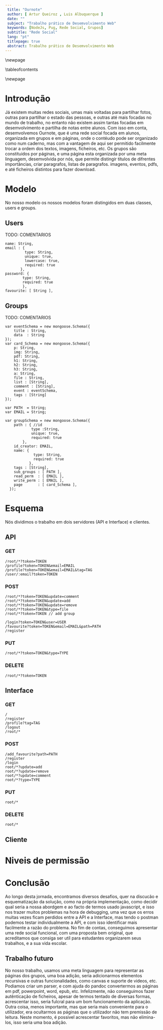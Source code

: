 ```yaml
---
 title: "Ournote"
 author: [ Artur Queiroz , Luis Albuquerque ]
 date: ""
 subject: "Trabalho prático de Desemvolvimento Web"
 keywords: [NodeJs, Pug, Rede Social, Grupos]
 subtitle: "Rede Social"
 lang: "pt"
 titlepage: true
 abstract: Trabalho prático de Desemvolvimento Web
---
```

\newpage

\tableofcontents

\newpage

# Introdução
Já existem muitas redes sociais, umas mais voltadas para partilhar fotos, outras para partilhar o estado das pessoas, e outras até mais
focadas no mundo de trabalho, no entanto não existem assim tantas focadas em desemvolvimento e partilha de notas entre alunos.
Com isso em conta, desemvolvemos Ournote, que é uma rede social focada em alunos, organizada em grupos e em páginas, onde o contéudo pode 
ser organizado como num caderno, mas com a vantagem de aqui ser permitido facilmente trocar a ordem dos textos, imagens, ficheiros, etc.
Os grupos são constituidos por páginas, e uma página esta organizada por uma meta linguagem, desemvolvida por nós, que permite distingir 
títulos de difrentes importâncias, criar paragrafos, listas de paragrafos. imagens, eventos, pdfs, e até ficheiros distintos para fazer download.

# Modelo
No nosso modelo os nossos modelos foram distingidos em duas classes, users e groups.

## Users
TODO: COMENTARIOS



    name: String, 
    email : { 
             type: String,
             unique: true,
             lowercase: true,
             required: true 
           },
    password: { 
            type: String,
            required: true 
            },
    favourite: [ String ],

## Groups
TODO: COMENTARIOS



    var eventSchema = new mongoose.Schema({
        title : String,
        data  : String
    });
    var card_Schema = new mongoose.Schema({
        p: String,
        img: String,
        pdf: String,
        h1: String,
        h2: String,
        h3: String,
        a: String,
        file : String,
        list : [String],
        comment : [String],
        event : eventSchema,
        tags : [String]
    });

    var PATH  = String;
    var EMAIL = String;

    var groupSchema = new mongoose.Schema({
        path : { //id
                type :String, 
                unique: true,
                required: true
            },
        id_creator: EMAIL,
        name: { 
                 type: String,
                 required: true 
               },
        tags : [String],
        sub_groups : [ PATH ],
        read_perm  : [ EMAIL ],
        write_perm : [ EMAIL ],
        page       : [ card_Schema ],
      });


# Esquema 
Nós dividimos o trabalho em dois servidores (API e Interface) e clientes.
## API
### GET


    /root/*?token=TOKEN
    /profile?token=TOKEN&email=EMAIL
    /profile?token=TOKEN&email=EMAIL&tag=TAG
    /user/:email?token=TOKEN


### POST


    /root/*?token=TOKEN&update=comment
    /root/*?token=TOKEN&update=add
    /root/*?token=TOKEN&update=remove
    /root/*?token=TOKEN&type=file
    /root/*?token=TOKEN // add group

    /login?token=TOKEN&user=USER
    /favourite?token=TOKEN&email=EMAIL&path=PATH
    /register



### PUT


    /root/*?token=TOKEN&type=TYPE

### DELETE


    /root/*?token=TOKEN




## Interface

### GET


    / 
    /register 
    /profile?tag=TAG
    /logout
    /root/* 

    



### POST


    /add_favourite?path=PATH
    /register
    /login
    root/*?update=add
    root/*?update=remove
    root/*?update=comment
    root/*?type=TYPE




### PUT


    root/*

### DELETE


    root/*



## Cliente

# Niveis de permissão

# Conclusão
Ao longo desta jornada, encontramos diversos desafios, quer na discucão e esquematização da solução, como na própria 
implementação, como decidir qual seria a nossa abordgem e ao facto de termos usado javascript, e isso nos trazer muitos problemas
na hora de debugging, uma vez que os erros muitas vezes ficam perdidos entre a API e a Interface, mas tendo o postman podemos
testar individualmente a API, e com isso identificar mais facilmente a razão do problema.
No fim de contas, conseguimos apresentar uma rede social funcional, com uma proposta bem original, que acreditamos que consiga ser utíl
para estudantes organizarem seus trabalhos, e a sua vida escolar.

## Trabalho futuro
No nosso trabalho, usamos uma meta linguagem para representar as páginas dos grupos, uma boa adição, seria adicionarmos
elementos recursivas e outras funcionalidades, como canvas e suporte de videos, etc.
Podiamos criar um parser, e com ajuda do pandoc convertermos as páginas em pdf, powerpoint, word, epub, etc.
Infelizmente, não conseguimos fazer autênticação de ficheiros, apesar de termos tentado de diversas formas, acrescentar isso, seria 
fulcral para um bom funcionamento da aplicação.
Outra coisa, menos importante, mas que seria mais conveniente para o utilizador, era ocultarmos as páginas que o utilizador não tem premissão
de leitura.
Neste momento, é possivel acrescentar favoritos, mas não elimina-los, isso seria uma boa adição.
